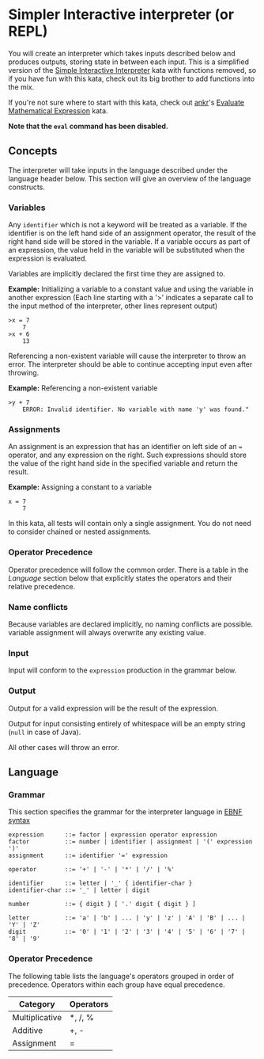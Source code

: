 # Simpler Interactive interpreter (or REPL)

You will create an interpreter which takes inputs described below and produces outputs, storing state in between each input. This is a simplified version of the [Simple Interactive Interpreter](http://www.codewars.com/dojo/katas/52ffcfa4aff455b3c2000750) kata with functions removed, so if you have fun with this kata, check out its big brother to add functions into the mix.

If you're not sure where to start with this kata, check out [ankr](http://www.codewars.com/users/ankr)'s [Evaluate Mathematical Expression](http://www.codewars.com/dojo/katas/52a78825cdfc2cfc87000005) kata.

**Note that the `eval` command has been disabled.**

## Concepts

The interpreter will take inputs in the language described under the language header below. This section will give an overview of the language constructs.

### Variables

Any `identifier` which is not a keyword will be treated as a variable. If the identifier is on the left hand side of an assignment operator, the result of the right hand side will be stored in the variable. If a variable occurs as part of an expression, the value held in the variable will be substituted when the expression is evaluated.

Variables are implicitly declared the first time they are assigned to.

**Example:** Initializing a variable to a constant value and using the variable in another expression (Each line starting with a '>' indicates a separate call to the input method of the interpreter, other lines represent output)

```
>x = 7
    7
>x + 6
    13	
```

Referencing a non-existent variable will cause the interpreter to throw an error. The interpreter should be able to continue accepting input even after throwing.

**Example:** Referencing a non-existent variable

```
>y + 7
    ERROR: Invalid identifier. No variable with name 'y' was found."
```

### Assignments

An assignment is an expression that has an identifier on left side of an `=` operator, and any expression on the right. Such expressions should store the value of the right hand side in the specified variable and return the result.

**Example:** Assigning a constant to a variable

```
x = 7
    7
```

In this kata, all tests will contain only a single assignment. You do not need to consider chained or nested assignments.

### Operator Precedence

Operator precedence will follow the common order. There is a table in the *Language* section below that explicitly states the operators and their relative precedence.

### Name conflicts

Because variables are declared implicitly, no naming conflicts are possible. variable assignment will always overwrite any existing value.

### Input

Input will conform to the `expression` production in the grammar below.


### Output

Output for a valid expression will be the result of the expression.

Output for input consisting entirely of whitespace will be an empty string (`null` in case of Java).

All other cases will throw an error.

## Language

### Grammar

This section specifies the grammar for the interpreter language in [EBNF syntax](http://en.wikipedia.org/wiki/Extended_Backus%E2%80%93Naur_Form)

```
expression      ::= factor | expression operator expression
factor          ::= number | identifier | assignment | '(' expression ')'
assignment      ::= identifier '=' expression

operator        ::= '+' | '-' | '*' | '/' | '%'

identifier      ::= letter | '_' { identifier-char }
identifier-char ::= '_' | letter | digit

number          ::= { digit } [ '.' digit { digit } ]

letter          ::= 'a' | 'b' | ... | 'y' | 'z' | 'A' | 'B' | ... | 'Y' | 'Z'
digit           ::= '0' | '1' | '2' | '3' | '4' | '5' | '6' | '7' | '8' | '9'
```

### Operator Precedence

The following table lists the language's operators grouped in order of precedence. Operators within each group have equal precedence.

Category  | Operators
------------- | -------------
Multiplicative  | *, /, %
Additive  | +, -
Assignment | =
